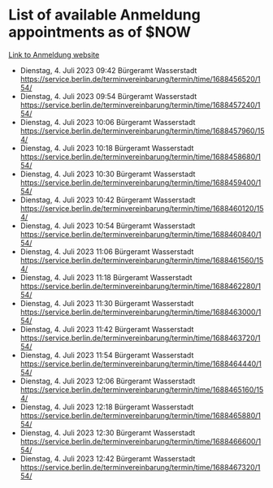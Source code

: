 # List of available Anmeldung appointments as of $NOW
[Link to Anmeldung website](https://service.berlin.de/terminvereinbarung/termin/tag.php?termin=1&anliegen[]=120686&dienstleisterlist=122210,122217,327316,122219,327312,122227,327314,122231,327346,122243,327348,122254,122252,329742,122260,329745,122262,329748,122271,327278,122273,327274,122277,327276,330436,122280,327294,122282,327290,122284,327292,122291,327270,122285,327266,122286,327264,122296,327268,150230,329760,122297,327286,122294,327284,122312,329763,122314,329775,122304,327330,122311,327334,122309,327332,317869,122281,327352,122279,329772,122283,122276,327324,122274,327326,122267,329766,122246,327318,122251,327320,122257,327322,122208,327298,122226,327300&herkunft=http%3A%2F%2Fservice.berlin.de%2Fdienstleistung%2F120686%2F)
- Dienstag, 4. Juli 2023 09:42 Bürgeramt Wasserstadt https://service.berlin.de/terminvereinbarung/termin/time/1688456520/154/
- Dienstag, 4. Juli 2023 09:54 Bürgeramt Wasserstadt https://service.berlin.de/terminvereinbarung/termin/time/1688457240/154/
- Dienstag, 4. Juli 2023 10:06 Bürgeramt Wasserstadt https://service.berlin.de/terminvereinbarung/termin/time/1688457960/154/
- Dienstag, 4. Juli 2023 10:18 Bürgeramt Wasserstadt https://service.berlin.de/terminvereinbarung/termin/time/1688458680/154/
- Dienstag, 4. Juli 2023 10:30 Bürgeramt Wasserstadt https://service.berlin.de/terminvereinbarung/termin/time/1688459400/154/
- Dienstag, 4. Juli 2023 10:42 Bürgeramt Wasserstadt https://service.berlin.de/terminvereinbarung/termin/time/1688460120/154/
- Dienstag, 4. Juli 2023 10:54 Bürgeramt Wasserstadt https://service.berlin.de/terminvereinbarung/termin/time/1688460840/154/
- Dienstag, 4. Juli 2023 11:06 Bürgeramt Wasserstadt https://service.berlin.de/terminvereinbarung/termin/time/1688461560/154/
- Dienstag, 4. Juli 2023 11:18 Bürgeramt Wasserstadt https://service.berlin.de/terminvereinbarung/termin/time/1688462280/154/
- Dienstag, 4. Juli 2023 11:30 Bürgeramt Wasserstadt https://service.berlin.de/terminvereinbarung/termin/time/1688463000/154/
- Dienstag, 4. Juli 2023 11:42 Bürgeramt Wasserstadt https://service.berlin.de/terminvereinbarung/termin/time/1688463720/154/
- Dienstag, 4. Juli 2023 11:54 Bürgeramt Wasserstadt https://service.berlin.de/terminvereinbarung/termin/time/1688464440/154/
- Dienstag, 4. Juli 2023 12:06 Bürgeramt Wasserstadt https://service.berlin.de/terminvereinbarung/termin/time/1688465160/154/
- Dienstag, 4. Juli 2023 12:18 Bürgeramt Wasserstadt https://service.berlin.de/terminvereinbarung/termin/time/1688465880/154/
- Dienstag, 4. Juli 2023 12:30 Bürgeramt Wasserstadt https://service.berlin.de/terminvereinbarung/termin/time/1688466600/154/
- Dienstag, 4. Juli 2023 12:42 Bürgeramt Wasserstadt https://service.berlin.de/terminvereinbarung/termin/time/1688467320/154/
